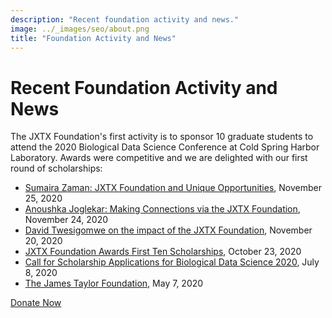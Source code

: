 ```yaml
---
description: "Recent foundation activity and news."
image: ../_images/seo/about.png
title: "Foundation Activity and News"
---
```


# Recent Foundation Activity and News

The JXTX Foundation's first activity is to sponsor 10 graduate students to attend the 2020 Biological Data Science Conference at Cold Spring Harbor Laboratory. Awards were competitive and we are delighted with our first round of scholarships:

- [Sumaira Zaman: JXTX Foundation and Unique Opportunities][1], November 25, 2020
- [Anoushka Joglekar: Making Connections via the JXTX Foundation][2], November 24, 2020
- [David Twesigomwe on the impact of the JXTX Foundation][3], November 20, 2020
- [JXTX Foundation Awards First Ten Scholarships][4], October 23, 2020
- [Call for Scholarship Applications for Biological Data Science 2020][5], July 8, 2020
- [The James Taylor Foundation][6], May 7, 2020

[Donate Now][7]

[1]: /news/2020-11-jxtx-zaman/
[2]: /news/2020-11-jxtx-joglekar/
[3]: /news/2020-11-jxtx-twesigomwe/
[4]: /news/2020-10-jxtx-awardees/
[5]: /news/2020-07-bds-scholarships/
[6]: /news/2020-05-jtech/
[7]: /donate
